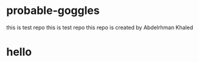 # probable-goggles
this is test repo
this is test repo
this repo is created by Abdelrhman Khaled
<h1>hello</h1>
